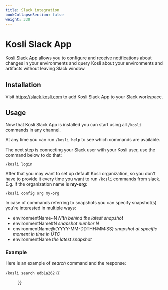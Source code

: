 ```yaml
---
title: Slack integration
bookCollapseSection: false
weight: 330
---
```

# Kosli Slack App
[Kosli Slack App](#kosli-slack-app) allows you to configure and receive notifications about changes in your environments
and query Kosli about your environments and artifacts without leaving Slack window.

## Installation

Visit https://slack.kosli.com to add Kosli Slack App to your Slack workspace.
## Usage

Now that Kosli Slack App is installed you can start using all `/kosli` commands in any channel.

At any time you can run `/kosli help` to see which commands are available.

The next step is connecting your Slack user with your Kosli user, use the command below to do that:
```
/kosli login
```

After that you may want to set up default Kosli organization, so you don't have to provide it every time you want to run `/kosli` commands from slack.  
E.g. if the organization name is **my-org**: 
```
/kosli config org my-org
```

In case of commands referring to snapshots you can specify snapshot(s) you're interested in multiple ways:
- environmentName~N *N'th behind the latest snapshot*
- environmentName#N *snapshot number N*
- environmentName@{YYYY-MM-DDTHH:MM:SS} *snapshot at specific moment in time in UTC*
- environmentName *the latest snapshot*

### Example

Here is an example of *search* command and the response:  

`/kosli search edb1a262`
{{<figure src="/images/slack-kosli-search.png" alt="Kosli search slack message" width="700">}}



